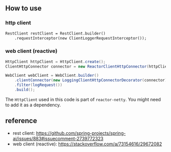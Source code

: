 ## How to use

### http client

```rest client
RestClient restClient = RestClient.builder()
    .requestInterceptor(new ClientLoggerRequestInterceptor());
```

### web client (reactive)

```java
HttpClient httpClient = HttpClient.create();
ClientHttpConnector connector = new ReactorClientHttpConnector(httpClient);

WebClient webClient = WebClient.builder()
    .clientConnector(new LoggingClientHttpConnectorDecorator(connector))
    .filter(logRequest())
    .build();
```

The `HttpClient` used in this code is part of `reactor-netty`. You might need to add it as a dependency.

## reference

- rest client: https://github.com/spring-projects/spring-ai/issues/883#issuecomment-2739772323
- web client (reactive): https://stackoverflow.com/a/73154616/29672082